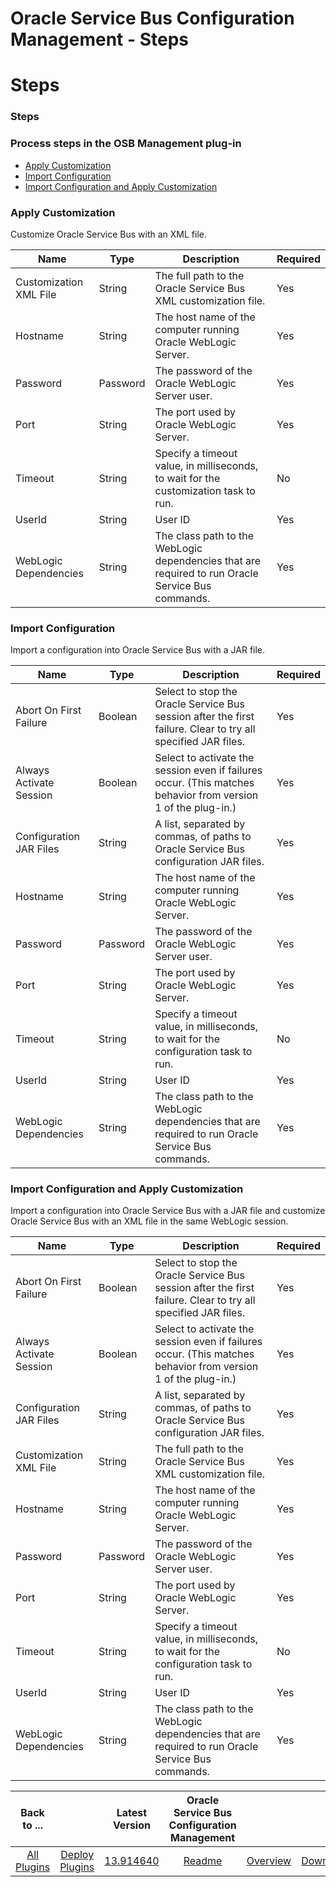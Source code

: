 
Oracle Service Bus Configuration Management - Steps
===================================================

# Steps


### Steps



### Process steps in the OSB Management plug-in

* [Apply Customization](#apply_customization)
* [Import Configuration](#import_configuration)
* [Import Configuration and Apply Customization](#import_configuration_and_apply_customization)


### Apply Customization

Customize Oracle Service Bus with an XML file.


| Name | Type | Description                                                                                                          | Required |
| ---- | ---- | -------------------------------------------------------------------------------------------------------------------- | -------- |
| Customization XML File | String | The full path to the Oracle Service Bus XML customization file. | Yes |
| Hostname | String | The host name of the computer running Oracle WebLogic Server. | Yes |
| Password | Password | The password of the Oracle WebLogic Server user. | Yes |
| Port | String | The port used by Oracle WebLogic Server. | Yes |
| Timeout | String | Specify a timeout value, in milliseconds, to wait for the customization task to run. | No |
| UserId | String | User ID | Yes |
| WebLogic Dependencies | String | The class path to the WebLogic dependencies that are required to run Oracle Service Bus commands. | Yes |

### Import Configuration

Import a configuration into Oracle Service Bus with a JAR file.


| Name | Type | Description                                                                                                          | Required |
| ---- | ---- | -------------------------------------------------------------------------------------------------------------------- | -------- |
| Abort On First Failure | Boolean | Select to stop the Oracle Service Bus session after the first failure. Clear to try all specified JAR files. | Yes |
| Always Activate Session | Boolean | Select to activate the session even if failures occur. (This matches behavior from version 1 of the plug-in.) | Yes |
| Configuration JAR Files | String | A list, separated by commas, of paths to Oracle Service Bus configuration JAR files. | Yes |
| Hostname | String | The host name of the computer running Oracle WebLogic Server. | Yes |
| Password | Password | The password of the Oracle WebLogic Server user. | Yes |
| Port | String | The port used by Oracle WebLogic Server. | Yes |
| Timeout | String | Specify a timeout value, in milliseconds, to wait for the configuration task to run. | No |
| UserId | String | User ID | Yes |
| WebLogic Dependencies | String | The class path to the WebLogic dependencies that are required to run Oracle Service Bus commands. | Yes |

### Import Configuration and Apply Customization

Import a configuration into Oracle Service Bus with a JAR file and customize Oracle Service Bus with an XML file in the same WebLogic session.


| Name | Type | Description                                                                                                          | Required |
| ---- | ---- | -------------------------------------------------------------------------------------------------------------------- | -------- |
| Abort On First Failure | Boolean | Select to stop the Oracle Service Bus session after the first failure. Clear to try all specified JAR files. | Yes |
| Always Activate Session | Boolean | Select to activate the session even if failures occur. (This matches behavior from version 1 of the plug-in.) | Yes |
| Configuration JAR Files | String | A list, separated by commas, of paths to Oracle Service Bus configuration JAR files. | Yes |
| Customization XML File | String | The full path to the Oracle Service Bus XML customization file. | Yes |
| Hostname | String | The host name of the computer running Oracle WebLogic Server. | Yes |
| Password | Password | The password of the Oracle WebLogic Server user. | Yes |
| Port | String | The port used by Oracle WebLogic Server. | Yes |
| Timeout | String | Specify a timeout value, in milliseconds, to wait for the configuration task to run. | No |
| UserId | String | User ID | Yes |
| WebLogic Dependencies | String | The class path to the WebLogic dependencies that are required to run Oracle Service Bus commands. | Yes |



|Back to ...||Latest Version|Oracle Service Bus Configuration Management |||
| :---: | :---: | :---: | :---: | :---: | :---: |
|[All Plugins](../../index.md)|[Deploy Plugins](../README.md)|[13.914640](https://raw.githubusercontent.com/UrbanCode/IBM-UCD-PLUGINS/main/files/plugin-air-OSB-Configuration-Management/plugin-air-OSB-Configuration-Management-13.914640.zip)|[Readme](README.md)|[Overview](overview.md)|[Downloads](downloads.md)|

